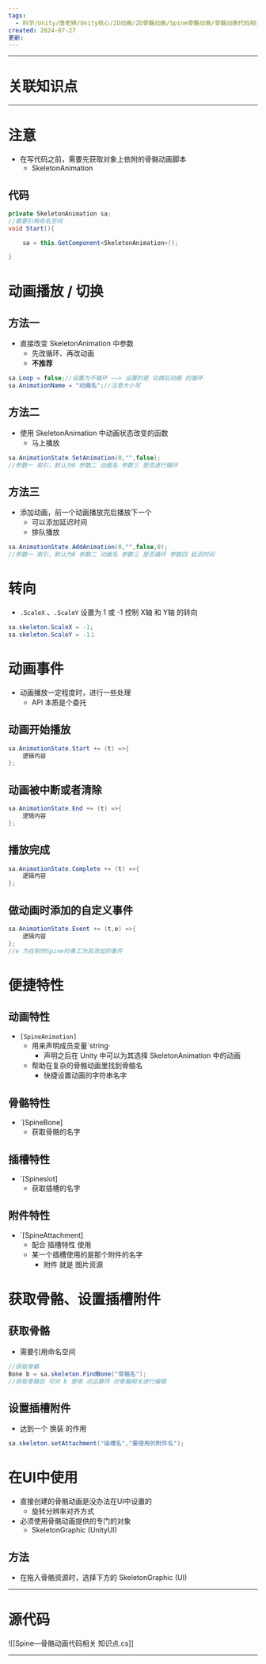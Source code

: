 ```yaml
---
tags:
  - 科学/Unity/唐老狮/Unity核心/2D动画/2D骨骼动画/Spine骨骼动画/骨骼动画代码相关
created: 2024-07-27
更新:
---
```


---
# 关联知识点



---
# 注意

- 在写代码之前，需要先获取对象上依附的骨骼动画脚本
	- SkeletonAnimation
## 代码

```C#
private SkeletonAnimation sa;
//需要引用命名空间
void Start(){

	sa = this.GetComponent<SkeletonAnimation>();

}
```
# 动画播放 / 切换
## 方法一

- 直接改变 SkeletonAnimation 中参数
	- 先改循环、再改动画
	- **不推荐**
```C#
sa.Loop = false;//设置为不循环 ——> 设置的是 切换后动画 的循环
sa.AnimationName = "动画名";//注意大小写
```
## 方法二

- 使用 SkeletonAnimation 中动画状态改变的函数
	- 马上播放

```C#
sa.AnimationState.SetAnimation(0,"",false);
//参数一 索引，默认为0 参数二 动画名 参数三 是否进行循环
```
## 方法三

- 添加动画，前一个动画播放完后播放下一个
	- 可以添加延迟时间
	- 排队播放
```C#
sa.AnimationState.AddAnimation(0,"",false,0);
//参数一 索引，默认为0 参数二 动画名 参数三 是否循环 参数四 延迟时间
```
# 转向

- `.ScaleX` 、`.ScaleY` 设置为 1 或 -1 控制 X轴 和 Y轴 的转向
```C#
sa.skeleton.ScaleX = -1;
sa.skeleton.ScaleY = -1；
```
# 动画事件

- 动画播放一定程度时，进行一些处理
	- API 本质是个委托
## 动画开始播放

```C#
sa.AnimationState.Start += (t) =>{
	逻辑内容
};
```
## 动画被中断或者清除

```C#
sa.AnimationState.End += (t) =>{
	逻辑内容
};
```
## 播放完成

```C#
sa.AnimationState.Complete += (t) =>{
	逻辑内容
};
```
## 做动画时添加的自定义事件

```C#
sa.AnimationState.Event += (t,e) =>{
	逻辑内容
};
//e 为在制作Spine时美工为其添加的事件
```
# 便捷特性

## 动画特性

- `[SpineAnimation]`
	- 用来声明成员变量`string·
		- 声明之后在 Unity 中可以为其选择 SkeletonAnimation 中的动画
	- 帮助在复杂的骨骼动画里找到骨骼名
		- 快捷设置动画的字符串名字
## 骨骼特性

- `[SpineBone]
	- 获取骨骼的名字
## 插槽特性

- `[Spineslot]
	- 获取插槽的名字
## 附件特性

- `[SpineAttachment]
	- 配合 插槽特性 使用
	- 某一个插槽使用的是那个附件的名字
		- 附件 就是 图片资源
# 获取骨骼、设置插槽附件
## 获取骨骼

- 需要引用命名空间
```C#
//获取骨骼
Bone b = sa.skeleton.FindBone("骨骼名");
//获取骨骼后 可对 b 使用 点运算符 对骨骼相关进行编辑
```
## 设置插槽附件

- 达到一个 换装 的作用
```C#
sa.skeleton.setAttachment("插槽名","要使用的附件名");
```
# 在UI中使用

- 直接创建的骨骼动画是没办法在UI中设置的
	- 旋转分辨率对齐方式
- 必须使用骨骼动画提供的专门的对象
	- SkeletonGraphic (UnityUI)
## 方法

- 在拖入骨骼资源时，选择下方的 SkeletonGraphic (UI)

---
# 源代码

![[Spine—骨骼动画代码相关 知识点.cs]]

---